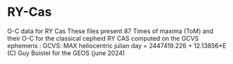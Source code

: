 # RY-Cas
O-C data for RY Cas
These files present 87 Times of maxima (ToM) and their O-C for the classical cepheid RY CAS computed on the GCVS ephemeris : 
GCVS: MAX heliocentric julian day = 2447419.226 + 12.13856*E
(C) Guy Boistel for the GEOS (june 2024)
